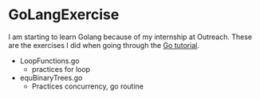 # GoLangExercise
I am starting to learn Golang because of my internship at Outreach. These are the exercises I did when going through the [Go tutorial](https://tour.golang.org/list).

- LoopFunctions.go
    - practices for loop
- equBinaryTrees.go
    - Practices concurrency, go routine



